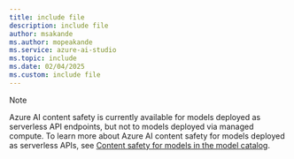 ```yaml
---
title: include file
description: include file
author: msakande
ms.author: mopeakande
ms.service: azure-ai-studio
ms.topic: include
ms.date: 02/04/2025
ms.custom: include file
---
```


> [!NOTE]
> Azure AI content safety is currently available for models deployed as serverless API endpoints, but not to models deployed via managed compute. To learn more about Azure AI content safety for models deployed as serverless APIs, see [Content safety for models in the model catalog](../concepts/model-catalog-content-safety.md).
